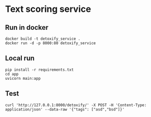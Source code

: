 # Text scoring service


## Run in docker

    docker build -t detoxify_service .
    docker run -d -p 8000:80 detoxify_service

## Local run

    pip install -r requirements.txt
    cd app
    uvicorn main:app

## Test
    curl 'http://127.0.0.1:8000/detoxify/' -X POST -H 'Content-Type: application/json' --data-raw '{"tags": ["asd","bsd"]}'

